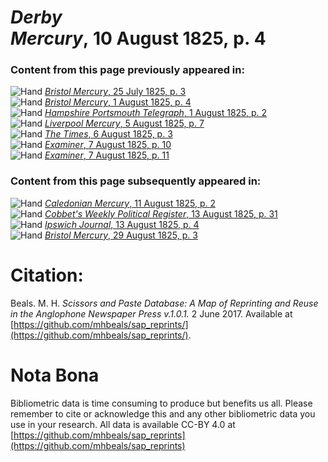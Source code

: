 # *Derby Mercury*, 10 August 1825, p. 4  
  
### Content from this page previously appeared in:  
![Hand](http://scissorsandpaste.net/wp-content/uploads/2017/06/smallhandpointer.png) [*Bristol Mercury*, 25 July 1825, p. 3](https://mhbeals.github.io/sap_html/Bristol-Mercury/Bristol-Mercury-25-July-1825-p-3)  
![Hand](http://scissorsandpaste.net/wp-content/uploads/2017/06/smallhandpointer.png) [*Bristol Mercury*, 1 August 1825, p. 4](https://mhbeals.github.io/sap_html/Bristol-Mercury/Bristol-Mercury-1-August-1825-p-4)  
![Hand](http://scissorsandpaste.net/wp-content/uploads/2017/06/smallhandpointer.png) [*Hampshire Portsmouth Telegraph*, 1 August 1825, p. 2](https://mhbeals.github.io/sap_html/Hampshire-Portsmouth-Telegraph/Hampshire-Portsmouth-Telegraph-1-August-1825-p-2)  
![Hand](http://scissorsandpaste.net/wp-content/uploads/2017/06/smallhandpointer.png) [*Liverpool Mercury*, 5 August 1825, p. 7](https://mhbeals.github.io/sap_html/Liverpool-Mercury/Liverpool-Mercury-5-August-1825-p-7)  
![Hand](http://scissorsandpaste.net/wp-content/uploads/2017/06/smallhandpointer.png) [*The Times*, 6 August 1825, p. 3](https://mhbeals.github.io/sap_html/The-Times/The-Times-6-August-1825-p-3)  
![Hand](http://scissorsandpaste.net/wp-content/uploads/2017/06/smallhandpointer.png) [*Examiner*, 7 August 1825, p. 10](https://mhbeals.github.io/sap_html/Examiner/Examiner-7-August-1825-p-10)  
![Hand](http://scissorsandpaste.net/wp-content/uploads/2017/06/smallhandpointer.png) [*Examiner*, 7 August 1825, p. 11](https://mhbeals.github.io/sap_html/Examiner/Examiner-7-August-1825-p-11)  
  
### Content from this page subsequently appeared in:  
![Hand](http://scissorsandpaste.net/wp-content/uploads/2017/06/smallhandpointer.png) [*Caledonian Mercury*, 11 August 1825, p. 2](https://mhbeals.github.io/sap_html/Caledonian-Mercury/Caledonian-Mercury-11-August-1825-p-2)  
![Hand](http://scissorsandpaste.net/wp-content/uploads/2017/06/smallhandpointer.png) [*Cobbet's Weekly Political Register*, 13 August 1825, p. 31](https://mhbeals.github.io/sap_html/Cobbet's-Weekly-Political-Register/Cobbet's-Weekly-Political-Register-13-August-1825-p-31)  
![Hand](http://scissorsandpaste.net/wp-content/uploads/2017/06/smallhandpointer.png) [*Ipswich Journal*, 13 August 1825, p. 4](https://mhbeals.github.io/sap_html/Ipswich-Journal/Ipswich-Journal-13-August-1825-p-4)  
![Hand](http://scissorsandpaste.net/wp-content/uploads/2017/06/smallhandpointer.png) [*Bristol Mercury*, 29 August 1825, p. 3](https://mhbeals.github.io/sap_html/Bristol-Mercury/Bristol-Mercury-29-August-1825-p-3)  


# Citation: 

Beals. M. H. *Scissors and Paste Database: A Map of Reprinting and Reuse in the Anglophone Newspaper Press v.1.0.1.* 2 June 2017. Available at [https://github.com/mhbeals/sap_reprints/](https://github.com/mhbeals/sap_reprints/). 

# Nota Bona

Bibliometric data is time consuming to produce but benefits us all. Please remember to cite or acknowledge this and any other bibliometric data you use in your research. All data is available CC-BY 4.0 at [https://github.com/mhbeals/sap_reprints](https://github.com/mhbeals/sap_reprints)